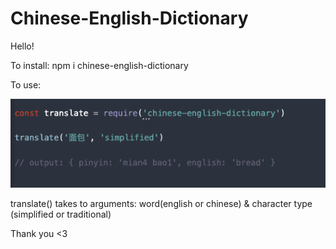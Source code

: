 # Chinese-English-Dictionary

Hello! 

To install: npm i chinese-english-dictionary 

To use:

![](https://github.com/elijahsciam/Chinese-English-Dictionary/blob/npm/info.png)

translate() takes to arguments: word(english or chinese) & character type (simplified or traditional)

Thank you <3 
